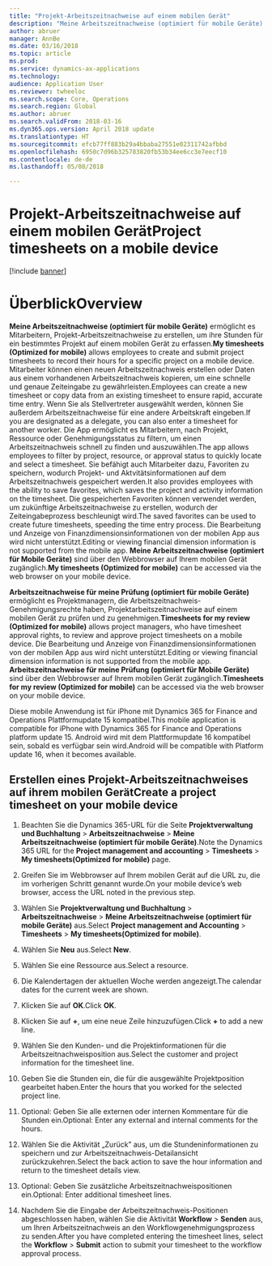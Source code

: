 ```yaml
---
title: "Projekt-Arbeitszeitnachweise auf einem mobilen Gerät"
description: "Meine Arbeitszeitnachweise (optimiert für mobile Geräte) ermöglicht es Mitarbeitern, Projekt-Arbeitszeitnachweise zu erstellen, um ihre Stunden für ein bestimmtes Projekt auf einem mobilen Gerät zu erfassen."
author: abruer
manager: AnnBe
ms.date: 03/16/2018
ms.topic: article
ms.prod: 
ms.service: dynamics-ax-applications
ms.technology: 
audience: Application User
ms.reviewer: twheeloc
ms.search.scope: Core, Operations
ms.search.region: Global
ms.author: abruer
ms.search.validFrom: 2018-03-16
ms.dyn365.ops.version: April 2018 update
ms.translationtype: HT
ms.sourcegitcommit: efcb77ff883b29a4bbaba27551e02311742afbbd
ms.openlocfilehash: 6950c7d96b325783820fb53b34ee6cc3e7eecf10
ms.contentlocale: de-de
ms.lasthandoff: 05/08/2018

---
```


# <a name="project-timesheets-on-a-mobile-device"></a><span data-ttu-id="5660d-103">Projekt-Arbeitszeitnachweise auf einem mobilen Gerät</span><span class="sxs-lookup"><span data-stu-id="5660d-103">Project timesheets on a mobile device</span></span>

[!include [banner](../includes/banner.md)]

# <a name="overview"></a><span data-ttu-id="5660d-104">Überblick</span><span class="sxs-lookup"><span data-stu-id="5660d-104">Overview</span></span>

<span data-ttu-id="5660d-105">**Meine Arbeitszeitnachweise (optimiert für mobile Geräte)** ermöglicht es Mitarbeitern, Projekt-Arbeitszeitnachweise zu erstellen, um ihre Stunden für ein bestimmtes Projekt auf einem mobilen Gerät zu erfassen.</span><span class="sxs-lookup"><span data-stu-id="5660d-105">**My timesheets (Optimized for mobile)** allows employees to create and submit project timesheets to record their hours for a specific project on a mobile device.</span></span> <span data-ttu-id="5660d-106">Mitarbeiter können einen neuen Arbeitszeitnachweis erstellen oder Daten aus einem vorhandenen Arbeitszeitnachweis kopieren, um eine schnelle und genaue Zeiteingabe zu gewährleisten.</span><span class="sxs-lookup"><span data-stu-id="5660d-106">Employees can create a new timesheet or copy data from an existing timesheet to ensure rapid, accurate time entry.</span></span> <span data-ttu-id="5660d-107">Wenn Sie als Stellvertreter ausgewählt werden, können Sie außerdem Arbeitszeitnachweise für eine andere Arbeitskraft eingeben.</span><span class="sxs-lookup"><span data-stu-id="5660d-107">If you are designated as a delegate, you can also enter a timesheet for another worker.</span></span> <span data-ttu-id="5660d-108">Die App ermöglicht es Mitarbeitern, nach Projekt, Ressource oder Genehmigungsstatus zu filtern, um einen Arbeitszeitnachweis schnell zu finden und auszuwählen.</span><span class="sxs-lookup"><span data-stu-id="5660d-108">The app allows employees to filter by project, resource, or approval status to quickly locate and select a timesheet.</span></span> <span data-ttu-id="5660d-109">Sie befähigt auch Mitarbeiter dazu, Favoriten zu speichern, wodurch Projekt- und Aktvitätsinformationen auf dem Arbeitszeitnachweis gespeichert werden.</span><span class="sxs-lookup"><span data-stu-id="5660d-109">It also provides employees with the ability to save favorites, which saves the project and activity information on the timesheet.</span></span> <span data-ttu-id="5660d-110">Die gespeicherten Favoriten können verwendet werden, um zukünftige Arbeitszeitnachweise zu erstellen, wodurch der Zeiteingabeprozess beschleunigt wird.</span><span class="sxs-lookup"><span data-stu-id="5660d-110">The saved favorites can be used to create future timesheets, speeding the time entry process.</span></span> <span data-ttu-id="5660d-111">Die Bearbeitung und Anzeige von Finanzdimensionsinformationen von der mobilen App aus wird nicht unterstützt.</span><span class="sxs-lookup"><span data-stu-id="5660d-111">Editing or viewing financial dimension information is not supported from the mobile app.</span></span> <span data-ttu-id="5660d-112">**Meine Arbeitszeitnachweise (optimiert für Mobile Geräte)** sind über den Webbrowser auf Ihrem mobilen Gerät zugänglich.</span><span class="sxs-lookup"><span data-stu-id="5660d-112">**My timesheets (Optimized for mobile)** can be accessed via the web browser on your mobile device.</span></span>

<span data-ttu-id="5660d-113">**Arbeitszeitnachweise für meine Prüfung (optimiert für mobile Geräte)** ermöglicht es Projektmanagern, die Arbeitszeitnachweis-Genehmigungsrechte haben, Projektarbeitszeitnachweise auf einem mobilen Gerät zu prüfen und zu genehmigen.</span><span class="sxs-lookup"><span data-stu-id="5660d-113">**Timesheets for my review (Optimized for mobile)** allows project managers, who have timesheet approval rights, to review and approve project timesheets on a mobile device.</span></span> <span data-ttu-id="5660d-114">Die Bearbeitung und Anzeige von Finanzdimensionsinformationen von der mobilen App aus wird nicht unterstützt.</span><span class="sxs-lookup"><span data-stu-id="5660d-114">Editing or viewing financial dimension information is not supported from the mobile app.</span></span> <span data-ttu-id="5660d-115">**Arbeitszeitnachweise für meine Prüfung (optimiert für Mobile Geräte)** sind über den Webbrowser auf Ihrem mobilen Gerät zugänglich.</span><span class="sxs-lookup"><span data-stu-id="5660d-115">**Timesheets for my review (Optimized for mobile)** can be accessed via the web browser on your mobile device.</span></span>

<span data-ttu-id="5660d-116">Diese mobile Anwendung ist für iPhone mit Dynamics 365 for Finance and Operations Plattformupdate 15 kompatibel.</span><span class="sxs-lookup"><span data-stu-id="5660d-116">This mobile application is compatible for iPhone with Dynamics 365 for Finance and Operations platform update 15.</span></span>
<span data-ttu-id="5660d-117">Android wird mit dem Plattformupdate 16 kompatibel sein, sobald es verfügbar sein wird.</span><span class="sxs-lookup"><span data-stu-id="5660d-117">Android will be compatible with Platform update 16, when it becomes available.</span></span>

<a name="create-a-project-timesheet-on-your-mobile-device"></a><span data-ttu-id="5660d-118">Erstellen eines Projekt-Arbeitszeitnachweises auf ihrem mobilen Gerät</span><span class="sxs-lookup"><span data-stu-id="5660d-118">Create a project timesheet on your mobile device</span></span>
------------------------------------------------

1.  <span data-ttu-id="5660d-119">Beachten Sie die Dynamics 365-URL für die Seite **Projektverwaltung und Buchhaltung** \> **Arbeitszeitnachweise** \> **Meine Arbeitszeitnachweise (optimiert für mobile Geräte)**.</span><span class="sxs-lookup"><span data-stu-id="5660d-119">Note the Dynamics 365 URL for the **Project management and accounting** \> **Timesheets** \> **My timesheets(Optimized for mobile)** page.</span></span>

2.  <span data-ttu-id="5660d-120">Greifen Sie im Webbrowser auf Ihrem mobilen Gerät auf die URL zu, die im vorherigen Schritt genannt wurde.</span><span class="sxs-lookup"><span data-stu-id="5660d-120">On your mobile device’s web browser, access the URL noted in the previous step.</span></span>
 
3.  <span data-ttu-id="5660d-121">Wählen Sie **Projektverwaltung und Buchhaltung** \> **Arbeitszeitnachweise** \> **Meine Arbeitszeitnachweise (optimiert für mobile Geräte)** aus.</span><span class="sxs-lookup"><span data-stu-id="5660d-121">Select **Project management and Accounting** \> **Timesheets** \> **My timesheets(Optimized for mobile)**.</span></span>

4.  <span data-ttu-id="5660d-122">Wählen Sie **Neu** aus.</span><span class="sxs-lookup"><span data-stu-id="5660d-122">Select **New**.</span></span>

5.  <span data-ttu-id="5660d-123">Wählen Sie eine Ressource aus.</span><span class="sxs-lookup"><span data-stu-id="5660d-123">Select a resource.</span></span>

6.  <span data-ttu-id="5660d-124">Die Kalendertagen der aktuellen Woche werden angezeigt.</span><span class="sxs-lookup"><span data-stu-id="5660d-124">The calendar dates for the current week are shown.</span></span>

7.  <span data-ttu-id="5660d-125">Klicken Sie auf **OK**.</span><span class="sxs-lookup"><span data-stu-id="5660d-125">Click **OK**.</span></span>

8.  <span data-ttu-id="5660d-126">Klicken Sie auf **+**, um eine neue Zeile hinzuzufügen.</span><span class="sxs-lookup"><span data-stu-id="5660d-126">Click **+** to add a new line.</span></span>

9.  <span data-ttu-id="5660d-127">Wählen Sie den Kunden- und die Projektinformationen für die Arbeitszeitnachweisposition aus.</span><span class="sxs-lookup"><span data-stu-id="5660d-127">Select the customer and project information for the timesheet line.</span></span>

10. <span data-ttu-id="5660d-128">Geben Sie die Stunden ein, die für die ausgewählte Projektposition gearbeitet haben.</span><span class="sxs-lookup"><span data-stu-id="5660d-128">Enter the hours that you worked for the selected project line.</span></span>

11. <span data-ttu-id="5660d-129">Optional: Geben Sie alle externen oder internen Kommentare für die Stunden ein.</span><span class="sxs-lookup"><span data-stu-id="5660d-129">Optional: Enter any external and internal comments for the hours.</span></span>

12. <span data-ttu-id="5660d-130">Wählen Sie die Aktivität „Zurück” aus, um die Stundeninformationen zu speichern und zur Arbeitszeitnachweis-Detailansicht zurückzukehren.</span><span class="sxs-lookup"><span data-stu-id="5660d-130">Select the back action to save the hour information and return to the timesheet details view.</span></span>

13. <span data-ttu-id="5660d-131">Optional: Geben Sie zusätzliche Arbeitszeitnachweispositionen ein.</span><span class="sxs-lookup"><span data-stu-id="5660d-131">Optional: Enter additional timesheet lines.</span></span>

14. <span data-ttu-id="5660d-132">Nachdem Sie die Eingabe der Arbeitszeitnachweis-Positionen abgeschlossen haben, wählen Sie die Aktivität **Workflow** \> **Senden** aus, um Ihren Arbeitszeitnachweis an den Workflowgenehmigungsprozess zu senden.</span><span class="sxs-lookup"><span data-stu-id="5660d-132">After you have completed entering the timesheet lines, select the **Workflow** \> **Submit** action to submit your timesheet to the workflow approval process.</span></span>

